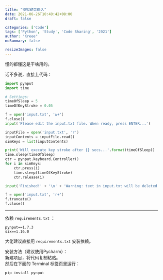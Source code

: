 ```yaml
---
title: "模拟键盘输入"
date: 2021-06-26T10:40:42+08:00
draft: false

categories: ['Code']
tags: ['Python', 'Study', 'Code Sharing', '2021']
author: "Kreee"
noSummary: false

resizeImages: false
---
```

懂的都懂这是干啥用的。

<!--more-->

话不多说，直接上代码：
```python
import pynput
import time

# Settings:
timeOfSleep = 5
timeOfKeyStroke = 0.05

f = open('input.txt', 'w+')
f.close()
input('Please edit the input.txt file. When ready, press ENTER...')

inputFile = open('input.txt', 'r')
inputContents = inputFile.read()
simKeys = list(inputContents)

print('Will execute key stroke after {} secs...'.format(timeOfSleep))
time.sleep(timeOfSleep)
ctr = pynput.keyboard.Controller()
for i in simKeys:
    ctr.press(i)
    time.sleep(timeOfKeyStroke)
    ctr.release(i)

input('Finished!' + '\n' + 'Warning: text in input.txt will be deleted! Press ENTER to continue...')

f = open('input.txt', 'r+')
f.truncate()
f.close()
```

-----

依赖 `requirements.txt` ：
```plaintext
pynput==1.7.3
six==1.16.0
```
大佬建议直接用 `requirements.txt` 安装依赖。

安装方法（建议使用Pycharm）：   
新建项目，将代码复制粘贴。   
然后在下面的 Terminal 标签页里运行：
```plaintext
pip install pynput
```